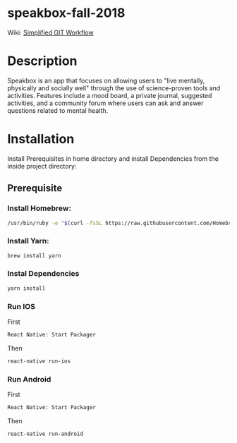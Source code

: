 # speakbox-fall-2018

Wiki: [Simplified GIT Workflow](https://github.com/redacademy/speakbox-fall-2018/wiki/Simplified-GIT-Workflow)


# Description

Speakbox is an app that focuses on allowing users to "live mentally, physically and socially well" through the use of science-proven tools and activities. Features include a mood board, a private journal, suggested activities, and a community forum where users can ask and answer questions related to mental health.


# Installation

Install Prerequisites in home directory and install Dependencies from the inside project directory:

## Prerequisite

### Install Homebrew:

```bash
/usr/bin/ruby -e "$(curl -fsSL https://raw.githubusercontent.com/Homebrew/install/master/install)"
```

### Install Yarn:

```bash
brew install yarn
```

### Instal Dependencies

```bash
yarn install
```

### Run IOS

First

```bash
React Native: Start Packager
```

Then

```bash
react-native run-ios
```

### Run Android

First

```bash
React Native: Start Packager
```

Then

```bash
react-native run-android
```
